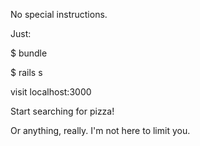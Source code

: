 No special instructions. 

Just: 


$ bundle 

$ rails s 

visit localhost:3000 


Start searching for pizza! 

Or anything, really. I'm not here to limit you. 

